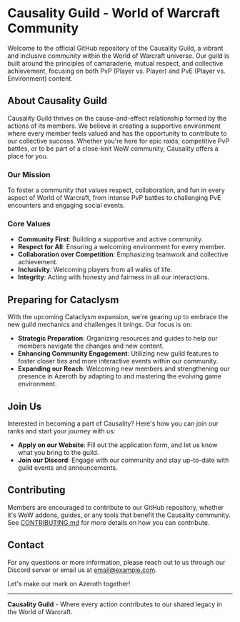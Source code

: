 # Causality Guild - World of Warcraft Community

Welcome to the official GitHub repository of the Causality Guild, a vibrant and inclusive community within the World of Warcraft universe. Our guild is built around the principles of camaraderie, mutual respect, and collective achievement, focusing on both PvP (Player vs. Player) and PvE (Player vs. Environment) content.

## About Causality Guild

Causality Guild thrives on the cause-and-effect relationship formed by the actions of its members. We believe in creating a supportive environment where every member feels valued and has the opportunity to contribute to our collective success. Whether you're here for epic raids, competitive PvP battles, or to be part of a close-knit WoW community, Causality offers a place for you.

### Our Mission

To foster a community that values respect, collaboration, and fun in every aspect of World of Warcraft, from intense PvP battles to challenging PvE encounters and engaging social events.

### Core Values

- **Community First**: Building a supportive and active community.
- **Respect for All**: Ensuring a welcoming environment for every member.
- **Collaboration over Competition**: Emphasizing teamwork and collective achievement.
- **Inclusivity**: Welcoming players from all walks of life.
- **Integrity**: Acting with honesty and fairness in all our interactions.

## Preparing for Cataclysm

With the upcoming Cataclysm expansion, we're gearing up to embrace the new guild mechanics and challenges it brings. Our focus is on:
- **Strategic Preparation**: Organizing resources and guides to help our members navigate the changes and new content.
- **Enhancing Community Engagement**: Utilizing new guild features to foster closer ties and more interactive events within our community.
- **Expanding our Reach**: Welcoming new members and strengthening our presence in Azeroth by adapting to and mastering the evolving game environment.

## Join Us

Interested in becoming a part of Causality? Here's how you can join our ranks and start your journey with us:
- **Apply on our Website**: Fill out the application form, and let us know what you bring to the guild.
- **Join our Discord**: Engage with our community and stay up-to-date with guild events and announcements.

## Contributing

Members are encouraged to contribute to our GitHub repository, whether it's WoW addons, guides, or any tools that benefit the Causality community. See [CONTRIBUTING.md](CONTRIBUTING.md) for more details on how you can contribute.

## Contact

For any questions or more information, please reach out to us through our Discord server or email us at [email@example.com](mailto:email@example.com).

Let's make our mark on Azeroth together!

---

**Causality Guild** - Where every action contributes to our shared legacy in the World of Warcraft.
